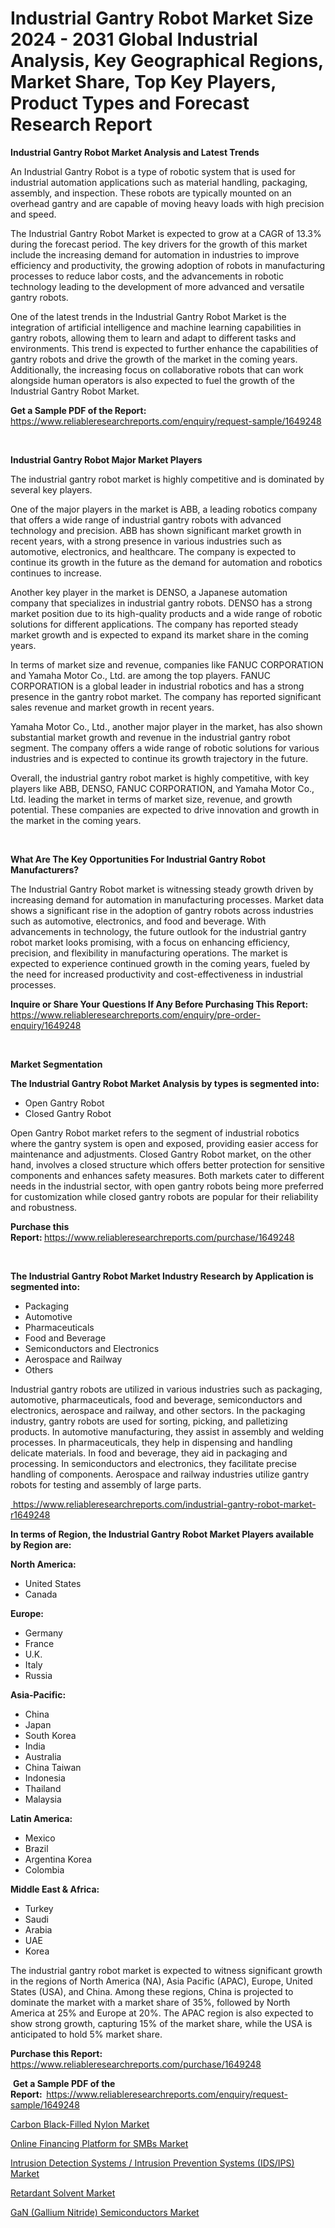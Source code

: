 <p><h1>Industrial Gantry Robot Market Size 2024 - 2031 Global Industrial Analysis, Key Geographical Regions, Market Share, Top Key Players, Product Types and Forecast Research Report</h1></p><p><strong>Industrial Gantry Robot Market Analysis and Latest Trends</strong></p>
<p><p>An Industrial Gantry Robot is a type of robotic system that is used for industrial automation applications such as material handling, packaging, assembly, and inspection. These robots are typically mounted on an overhead gantry and are capable of moving heavy loads with high precision and speed.</p><p>The Industrial Gantry Robot Market is expected to grow at a CAGR of 13.3% during the forecast period. The key drivers for the growth of this market include the increasing demand for automation in industries to improve efficiency and productivity, the growing adoption of robots in manufacturing processes to reduce labor costs, and the advancements in robotic technology leading to the development of more advanced and versatile gantry robots.</p><p>One of the latest trends in the Industrial Gantry Robot Market is the integration of artificial intelligence and machine learning capabilities in gantry robots, allowing them to learn and adapt to different tasks and environments. This trend is expected to further enhance the capabilities of gantry robots and drive the growth of the market in the coming years. Additionally, the increasing focus on collaborative robots that can work alongside human operators is also expected to fuel the growth of the Industrial Gantry Robot Market.</p></p>
<p><strong>Get a Sample PDF of the Report:&nbsp;</strong> <a href="https://www.reliableresearchreports.com/enquiry/request-sample/1649248">https://www.reliableresearchreports.com/enquiry/request-sample/1649248</a></p>
<p>&nbsp;</p>
<p><strong>Industrial Gantry Robot Major Market Players</strong></p>
<p><p>The industrial gantry robot market is highly competitive and is dominated by several key players. </p><p>One of the major players in the market is ABB, a leading robotics company that offers a wide range of industrial gantry robots with advanced technology and precision. ABB has shown significant market growth in recent years, with a strong presence in various industries such as automotive, electronics, and healthcare. The company is expected to continue its growth in the future as the demand for automation and robotics continues to increase.</p><p>Another key player in the market is DENSO, a Japanese automation company that specializes in industrial gantry robots. DENSO has a strong market position due to its high-quality products and a wide range of robotic solutions for different applications. The company has reported steady market growth and is expected to expand its market share in the coming years.</p><p>In terms of market size and revenue, companies like FANUC CORPORATION and Yamaha Motor Co., Ltd. are among the top players. FANUC CORPORATION is a global leader in industrial robotics and has a strong presence in the gantry robot market. The company has reported significant sales revenue and market growth in recent years.</p><p>Yamaha Motor Co., Ltd., another major player in the market, has also shown substantial market growth and revenue in the industrial gantry robot segment. The company offers a wide range of robotic solutions for various industries and is expected to continue its growth trajectory in the future.</p><p>Overall, the industrial gantry robot market is highly competitive, with key players like ABB, DENSO, FANUC CORPORATION, and Yamaha Motor Co., Ltd. leading the market in terms of market size, revenue, and growth potential. These companies are expected to drive innovation and growth in the market in the coming years.</p></p>
<p>&nbsp;</p>
<p><strong>What Are The Key Opportunities For Industrial Gantry Robot Manufacturers?</strong></p>
<p><p>The Industrial Gantry Robot market is witnessing steady growth driven by increasing demand for automation in manufacturing processes. Market data shows a significant rise in the adoption of gantry robots across industries such as automotive, electronics, and food and beverage. With advancements in technology, the future outlook for the industrial gantry robot market looks promising, with a focus on enhancing efficiency, precision, and flexibility in manufacturing operations. The market is expected to experience continued growth in the coming years, fueled by the need for increased productivity and cost-effectiveness in industrial processes.</p></p>
<p><strong>Inquire or Share Your Questions If Any Before Purchasing This Report:</strong> <a href="https://www.reliableresearchreports.com/enquiry/pre-order-enquiry/1649248">https://www.reliableresearchreports.com/enquiry/pre-order-enquiry/1649248</a></p>
<p>&nbsp;</p>
<p><strong>Market Segmentation</strong></p>
<p><strong>The Industrial Gantry Robot Market Analysis by types is segmented into:</strong></p>
<p><ul><li>Open Gantry Robot</li><li>Closed Gantry Robot</li></ul></p>
<p><p>Open Gantry Robot market refers to the segment of industrial robotics where the gantry system is open and exposed, providing easier access for maintenance and adjustments. Closed Gantry Robot market, on the other hand, involves a closed structure which offers better protection for sensitive components and enhances safety measures. Both markets cater to different needs in the industrial sector, with open gantry robots being more preferred for customization while closed gantry robots are popular for their reliability and robustness.</p></p>
<p><strong>Purchase this Report:&nbsp;</strong><a href="https://www.reliableresearchreports.com/purchase/1649248">https://www.reliableresearchreports.com/purchase/1649248</a></p>
<p>&nbsp;</p>
<p><strong>The Industrial Gantry Robot Market Industry Research by Application is segmented into:</strong></p>
<p><ul><li>Packaging</li><li>Automotive</li><li>Pharmaceuticals</li><li>Food and Beverage</li><li>Semiconductors and Electronics</li><li>Aerospace and Railway</li><li>Others</li></ul></p>
<p><p>Industrial gantry robots are utilized in various industries such as packaging, automotive, pharmaceuticals, food and beverage, semiconductors and electronics, aerospace and railway, and other sectors. In the packaging industry, gantry robots are used for sorting, picking, and palletizing products. In automotive manufacturing, they assist in assembly and welding processes. In pharmaceuticals, they help in dispensing and handling delicate materials. In food and beverage, they aid in packaging and processing. In semiconductors and electronics, they facilitate precise handling of components. Aerospace and railway industries utilize gantry robots for testing and assembly of large parts.</p></p>
<p><a href="https://www.reliableresearchreports.com/industrial-gantry-robot-market-r1649248">&nbsp;https://www.reliableresearchreports.com/industrial-gantry-robot-market-r1649248</a></p>
<p><strong>In terms of Region, the Industrial Gantry Robot Market Players available by Region are:</strong></p>
<p>
    <p> <strong> North America: </strong>
        <ul>
            <li>United States</li>
            <li>Canada</li>
        </ul>
        </p> 
    <p> <strong> Europe: </strong>
        <ul>
            <li>Germany</li>
            <li>France</li>
            <li>U.K.</li>
            <li>Italy</li>
            <li>Russia</li>
        </ul>
        </p> 
    <p> <strong> Asia-Pacific: </strong>
        <ul>
            <li>China</li>
            <li>Japan</li>
            <li>South Korea</li>
            <li>India</li>
            <li>Australia</li>
            <li>China Taiwan</li>
            <li>Indonesia</li>
            <li>Thailand</li>
            <li>Malaysia</li>
        </ul>
        </p> 
    <p> <strong> Latin America: </strong>
        <ul>
            <li>Mexico</li>
            <li>Brazil</li>
            <li>Argentina Korea</li>
            <li>Colombia</li>
        </ul>
        </p> 
    <p> <strong> Middle East & Africa: </strong>
        <ul>
            <li>Turkey</li>
            <li>Saudi</li>
            <li>Arabia</li>
            <li>UAE</li>
            <li>Korea</li>
        </ul>
    </p>
    </p>
<p><p>The industrial gantry robot market is expected to witness significant growth in the regions of North America (NA), Asia Pacific (APAC), Europe, United States (USA), and China. Among these regions, China is projected to dominate the market with a market share of 35%, followed by North America at 25% and Europe at 20%. The APAC region is also expected to show strong growth, capturing 15% of the market share, while the USA is anticipated to hold 5% market share.</p></p>
<p><strong>Purchase this Report: </strong><a href="https://www.reliableresearchreports.com/purchase/1649248">https://www.reliableresearchreports.com/purchase/1649248</a></p>
<p>&nbsp;<strong>Get a Sample PDF of the Report:&nbsp;&nbsp;</strong><a href="https://www.reliableresearchreports.com/enquiry/request-sample/1649248">https://www.reliableresearchreports.com/enquiry/request-sample/1649248</a></p>
<p><strong></strong></p>
<p><p><a href="https://github.com/nicholepatriciadoylenwnrjr0/Market-Research-Report-List-3/blob/main/carbon-black-filled-nylon-market.md">Carbon Black-Filled Nylon Market</a></p><p><a href="https://medium.com/@marcoshoppe2023/online-financing-platform-for-smbs-market-size-share-analysis-growth-trends-forecast-2024-bd94e6fe43ed">Online Financing Platform for SMBs Market</a></p><p><a href="https://medium.com/@samantha.welch56767/global-intrusion-detection-systems-intrusion-prevention-systems-ids-ips-market-sector-types-97d2d363384c">Intrusion Detection Systems / Intrusion Prevention Systems (IDS/IPS) Market</a></p><p><a href="https://github.com/ayamgoreng5458/Market-Research-Report-List-1/blob/main/retardant-solvent-market.md">Retardant Solvent Market</a></p><p><a href="https://www.linkedin.com/pulse/global-gan-gallium-nitride-semiconductors-market-size-expected-oyrne?trackingId=8zNsRFiecygoUZA4BnsuLg%3D%3D">GaN (Gallium Nitride) Semiconductors Market</a></p></p>